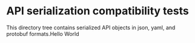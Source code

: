 # API serialization compatibility tests

This directory tree contains serialized API objects in json, yaml, and protobuf formats.Hello World
